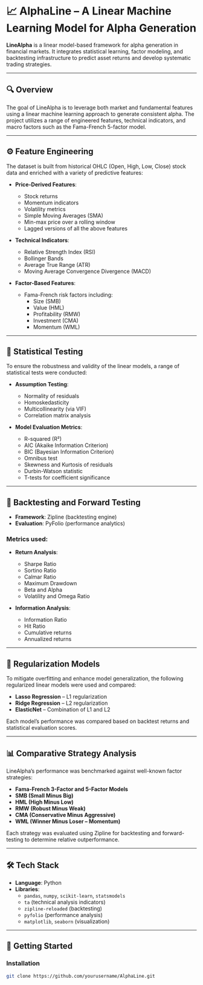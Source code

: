 # 📈 AlphaLine – A Linear Machine Learning Model for Alpha Generation

**LineAlpha** is a linear model-based framework for alpha generation in financial markets. It integrates statistical learning, factor modeling, and backtesting infrastructure to predict asset returns and develop systematic trading strategies.

---

## 🔍 Overview

The goal of LineAlpha is to leverage both market and fundamental features using a linear machine learning approach to generate consistent alpha. The project utilizes a range of engineered features, technical indicators, and macro factors such as the Fama-French 5-factor model.

---

## ⚙️ Feature Engineering

The dataset is built from historical OHLC (Open, High, Low, Close) stock data and enriched with a variety of predictive features:

- **Price-Derived Features**:
  - Stock returns
  - Momentum indicators
  - Volatility metrics
  - Simple Moving Averages (SMA)
  - Min-max price over a rolling window
  - Lagged versions of all the above features

- **Technical Indicators**:
  - Relative Strength Index (RSI)
  - Bollinger Bands
  - Average True Range (ATR)
  - Moving Average Convergence Divergence (MACD)

- **Factor-Based Features**:
  - Fama-French risk factors including:
    - Size (SMB)
    - Value (HML)
    - Profitability (RMW)
    - Investment (CMA)
    - Momentum (WML)

---

## 🧪 Statistical Testing

To ensure the robustness and validity of the linear models, a range of statistical tests were conducted:

- **Assumption Testing**:
  - Normality of residuals
  - Homoskedasticity
  - Multicollinearity (via VIF)
  - Correlation matrix analysis

- **Model Evaluation Metrics**:
  - R-squared (R²)
  - AIC (Akaike Information Criterion)
  - BIC (Bayesian Information Criterion)
  - Omnibus test
  - Skewness and Kurtosis of residuals
  - Durbin-Watson statistic
  - T-tests for coefficient significance

---

## 🧪 Backtesting and Forward Testing

- **Framework**: Zipline (backtesting engine)
- **Evaluation**: PyFolio (performance analytics)

### Metrics used:
- **Return Analysis**:
  - Sharpe Ratio
  - Sortino Ratio
  - Calmar Ratio
  - Maximum Drawdown
  - Beta and Alpha
  - Volatility and Omega Ratio

- **Information Analysis**:
  - Information Ratio
  - Hit Ratio
  - Cumulative returns
  - Annualized returns

---

## 🧬 Regularization Models

To mitigate overfitting and enhance model generalization, the following regularized linear models were used and compared:

- **Lasso Regression** – L1 regularization
- **Ridge Regression** – L2 regularization
- **ElasticNet** – Combination of L1 and L2

Each model’s performance was compared based on backtest returns and statistical evaluation scores.

---

## 📊 Comparative Strategy Analysis

LineAlpha’s performance was benchmarked against well-known factor strategies:

- **Fama-French 3-Factor and 5-Factor Models**
- **SMB (Small Minus Big)**
- **HML (High Minus Low)**
- **RMW (Robust Minus Weak)**
- **CMA (Conservative Minus Aggressive)**
- **WML (Winner Minus Loser – Momentum)**

Each strategy was evaluated using Zipline for backtesting and forward-testing to determine relative outperformance.

---

## 🛠️ Tech Stack

- **Language**: Python
- **Libraries**:
  - `pandas`, `numpy`, `scikit-learn`, `statsmodels`
  - `ta` (technical analysis indicators)
  - `zipline-reloaded` (backtesting)
  - `pyfolio` (performance analysis)
  - `matplotlib`, `seaborn` (visualization)

---

## 🚀 Getting Started

### Installation

```bash
git clone https://github.com/yourusername/AlphaLine.git

